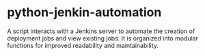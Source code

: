 # python-jenkin-automation
A script interacts with a Jenkins server to automate the creation of deployment jobs and view existing jobs. It is organized into modular functions for improved readability and maintainability.
